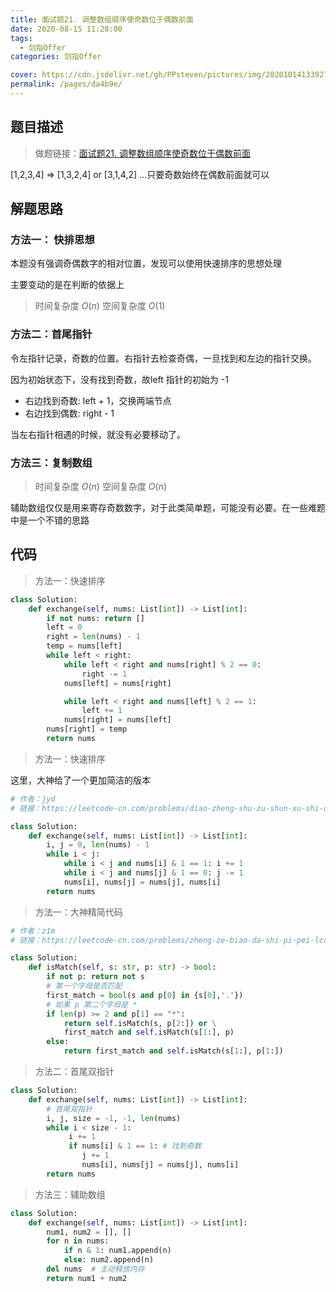 ```yaml
---
title: 面试题21. 调整数组顺序使奇数位于偶数前面
date: 2020-08-15 11:28:00
tags: 
  - 剑指Offer
categories: 剑指Offer

cover: https://cdn.jsdelivr.net/gh/PPsteven/pictures/img/20201014133927.png
permalink: /pages/da4b9e/
---
```


## 题目描述

> 做题链接：[面试题21. 调整数组顺序使奇数位于偶数前面](https://leetcode-cn.com/problems/diao-zheng-shu-zu-shun-xu-shi-qi-shu-wei-yu-ou-shu-qian-mian-lcof/)
>

[1,2,3,4] => [1,3,2,4] or [3,1,4,2] ...只要奇数始终在偶数前面就可以

<!--more-->

## 解题思路

### 方法一： 快排思想

 本题没有强调奇偶数字的相对位置，发现可以使用快速排序的思想处理

 主要变动的是在判断的依据上

  > 时间复杂度 $O(n)$   空间复杂度 $O(1)$

### 方法二：首尾指针

令左指针记录，奇数的位置。右指针去检查奇偶，一旦找到和左边的指针交换。

因为初始状态下，没有找到奇数，故left 指针的初始为 -1

- 右边找到奇数: left + 1，交换两端节点
- 右边找到偶数: right - 1

当左右指针相遇的时候，就没有必要移动了。

### 方法三：复制数组

> 时间复杂度 $O(n)$   空间复杂度 $O(n)$

辅助数组仅仅是用来寄存奇数数字，对于此类简单题，可能没有必要。在一些难题中是一个不错的思路



## 代码

> 方法一：快速排序

```python
class Solution:
    def exchange(self, nums: List[int]) -> List[int]:
        if not nums: return []
        left = 0
        right = len(nums) - 1 
        temp = nums[left]
        while left < right:
            while left < right and nums[right] % 2 == 0:
                right -= 1
            nums[left] = nums[right]

            while left < right and nums[left] % 2 == 1:
                left += 1
            nums[right] = nums[left]
        nums[right] = temp
        return nums
```



> 方法一：快速排序

这里，大神给了一个更加简洁的版本

```python
# 作者：jyd
# 链接：https://leetcode-cn.com/problems/diao-zheng-shu-zu-shun-xu-shi-qi-shu-wei-yu-ou-shu-qian-mian-lcof/solution/mian-shi-ti-21-diao-zheng-shu-zu-shun-xu-shi-qi-4/

class Solution:
    def exchange(self, nums: List[int]) -> List[int]:
        i, j = 0, len(nums) - 1
        while i < j:
            while i < j and nums[i] & 1 == 1: i += 1
            while i < j and nums[j] & 1 == 0: j -= 1
            nums[i], nums[j] = nums[j], nums[i]
        return nums
```



> 方法一：大神精简代码

```python
# 作者：z1m
# 链接：https://leetcode-cn.com/problems/zheng-ze-biao-da-shi-pi-pei-lcof/solution/hui-su-dong-tai-gui-hua-by-ml-zimingmeng/

class Solution:
    def isMatch(self, s: str, p: str) -> bool:
        if not p: return not s
        # 第一个字母是否匹配
        first_match = bool(s and p[0] in {s[0],'.'})
        # 如果 p 第二个字母是 *
        if len(p) >= 2 and p[1] == "*":
            return self.isMatch(s, p[2:]) or \
            first_match and self.isMatch(s[1:], p)
        else:
            return first_match and self.isMatch(s[1:], p[1:])
```



> 方法二：首尾双指针

```python
class Solution:
    def exchange(self, nums: List[int]) -> List[int]:
        # 首尾双指针
        i, j, size = -1, -1, len(nums)
        while i < size - 1: 
             i += 1
             if nums[i] & 1 == 1: # 找到奇数
                j += 1
                nums[i], nums[j] = nums[j], nums[i]
        return nums
```



> 方法三：辅助数组

```python
class Solution:
    def exchange(self, nums: List[int]) -> List[int]:
        num1, num2 = [], []
        for n in nums:
            if n & 1: num1.append(n)
            else: num2.append(n)
        del nums  # 主动释放内存
        return num1 + num2
```

